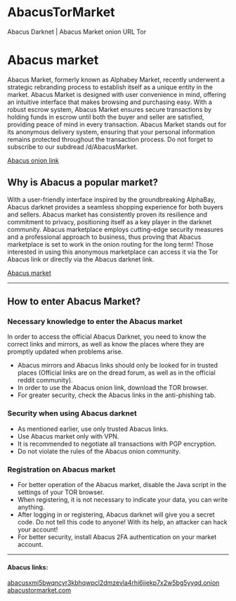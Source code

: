 # AbacusTorMarket
Abacus Darknet | Abacus Market onion URL Tor
<body>
  <h1>Abacus market</h1>
  <p>Abacus Market, formerly known as Alphabey Market, recently underwent a strategic rebranding process to establish itself as a unique entity in the market. Abacus Market is designed with user convenience in mind, offering an intuitive interface that makes browsing and purchasing easy. With a robust escrow system, Abacus Market ensures secure transactions by holding funds in escrow until both the buyer and seller are satisfied, providing peace of mind in every transaction. Abacus Market stands out for its anonymous delivery system, ensuring that your personal information remains protected throughout the transaction process.
Do not forget to subscribe to our subdread /d/AbacusMarket.</p>
  <a href="http://abacusxmi5bwqncyr3kbhqwpcl2dmzevla4rhi6ijekp7x2w5bg5yyqd.onion/">Abacus onion link</a>
  <br>
<h2>Why is Abacus a popular market?</h2>
  <p>With a user-friendly interface inspired by the groundbreaking AlphaBay, Abacus darknet provides a seamless shopping experience for both buyers and sellers. Abacus market has consistently proven its resilience and commitment to privacy, positioning itself as a key player in the darknet community. Abacus marketplace employs cutting-edge security measures and a professional approach to business, thus proving that Abacus marketplace is set to work in the onion routing for the long term! Those interested in using this anonymous marketplace can access it via the Tor Abacus link or directly via the Abacus darknet link.</p>
<a href="https://abacustormarket.com/">Abacus market</a>
  <br><hr>
  <h2>How to enter Abacus Market?</h2>
   <h3> Necessary knowledge to enter the Abacus market</h3>
  <p>In order to access the official Abacus Darknet, you need to know the correct links and mirrors, as well as know the places where they are promptly updated when problems arise.</p>
      <ul>
        <li>
         </div> Abacus mirrors and Abacus links should only be looked for in trusted places (Official links are on the dread forum, as well as in the official reddit community).
        </li>
        <li>
         </div> In order to use the Abacus onion link, download the TOR browser. 
        </li>
        <li>
          </div> For greater security, check the Abacus links in the anti-phishing tab.
        </li>
        </ul>
    <h3> Security when using Abacus darknet</h3>
    <ul>
     <li>
       </div> As mentioned earlier, use only trusted Abacus links. 
     </li>
     <li>
       </div> Use Abacus market only with VPN. 
     </li>
     <li>
       </div> It is recommended to negotiate all transactions with PGP encryption.
     </li>
     <li>
       </div> Do not violate the rules of the Abacus onion community.
     </li>
     </ul>
  <h3> Registration on Abacus market</h3>
  <ul>
    <li>
     </div> For better operation of the Abacus market, disable the Java script in the settings of your TOR browser. 
    </li>
    <li>
     </div> When registering, it is not necessary to indicate your data, you can write anything. 
    </li>
    <li>
     </div> After logging in or registering, Abacus darknet will give you a secret code. Do not tell this code to anyone! With its help, an attacker can hack your account!
    </li>
    <li>
     </div> For better security, install Abacus 2FA authentication on your market account. 
    </li>
    </ul>
<hr>
  <h4>Abacus links:</h4>
<a href="http://abacusxmi5bwqncyr3kbhqwpcl2dmzevla4rhi6ijekp7x2w5bg5yyqd.onion/">abacusxmi5bwqncyr3kbhqwpcl2dmzevla4rhi6ijekp7x2w5bg5yyqd.onion</a>
  <br>
<a href="https://abacustormarket.com/">abacustormarket.com</a>
  <br>
</body>
